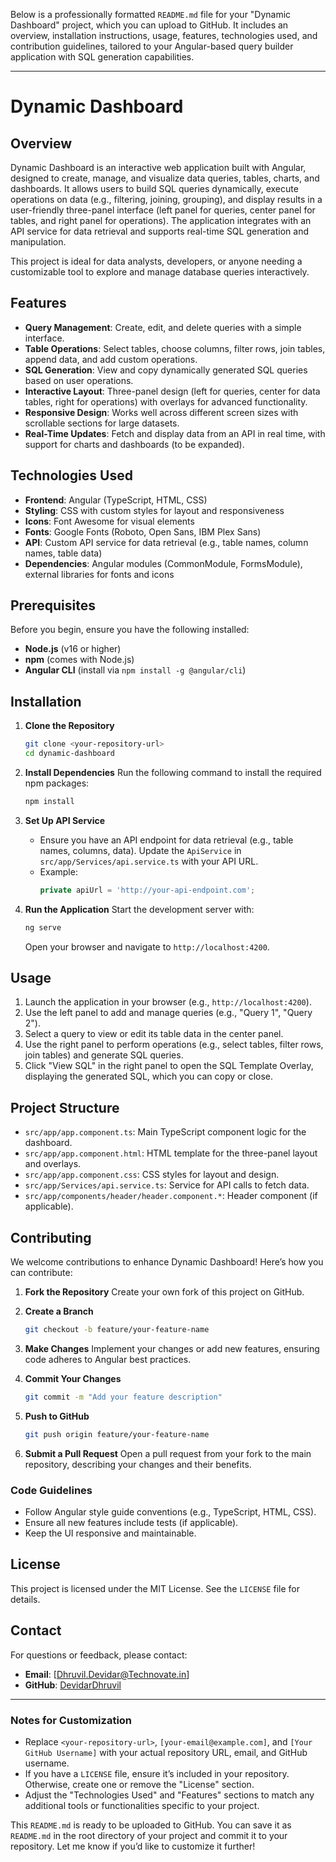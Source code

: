 Below is a professionally formatted `README.md` file for your "Dynamic Dashboard" project, which you can upload to GitHub. It includes an overview, installation instructions, usage, features, technologies used, and contribution guidelines, tailored to your Angular-based query builder application with SQL generation capabilities.

---

# Dynamic Dashboard

## Overview
Dynamic Dashboard is an interactive web application built with Angular, designed to create, manage, and visualize data queries, tables, charts, and dashboards. It allows users to build SQL queries dynamically, execute operations on data (e.g., filtering, joining, grouping), and display results in a user-friendly three-panel interface (left panel for queries, center panel for tables, and right panel for operations). The application integrates with an API service for data retrieval and supports real-time SQL generation and manipulation.

This project is ideal for data analysts, developers, or anyone needing a customizable tool to explore and manage database queries interactively.

## Features
- **Query Management**: Create, edit, and delete queries with a simple interface.
- **Table Operations**: Select tables, choose columns, filter rows, join tables, append data, and add custom operations.
- **SQL Generation**: View and copy dynamically generated SQL queries based on user operations.
- **Interactive Layout**: Three-panel design (left for queries, center for data tables, right for operations) with overlays for advanced functionality.
- **Responsive Design**: Works well across different screen sizes with scrollable sections for large datasets.
- **Real-Time Updates**: Fetch and display data from an API in real time, with support for charts and dashboards (to be expanded).

## Technologies Used
- **Frontend**: Angular (TypeScript, HTML, CSS)
- **Styling**: CSS with custom styles for layout and responsiveness
- **Icons**: Font Awesome for visual elements
- **Fonts**: Google Fonts (Roboto, Open Sans, IBM Plex Sans)
- **API**: Custom API service for data retrieval (e.g., table names, column names, table data)
- **Dependencies**: Angular modules (CommonModule, FormsModule), external libraries for fonts and icons

## Prerequisites
Before you begin, ensure you have the following installed:
- **Node.js** (v16 or higher)
- **npm** (comes with Node.js)
- **Angular CLI** (install via `npm install -g @angular/cli`)

## Installation

1. **Clone the Repository**
   ```bash
   git clone <your-repository-url>
   cd dynamic-dashboard
   ```

2. **Install Dependencies**
   Run the following command to install the required npm packages:
   ```bash
   npm install
   ```

3. **Set Up API Service**
   - Ensure you have an API endpoint for data retrieval (e.g., table names, columns, data). Update the `ApiService` in `src/app/Services/api.service.ts` with your API URL.
   - Example:
     ```typescript
     private apiUrl = 'http://your-api-endpoint.com';
     ```

4. **Run the Application**
   Start the development server with:
   ```bash
   ng serve
   ```
   Open your browser and navigate to `http://localhost:4200`.

## Usage
1. Launch the application in your browser (e.g., `http://localhost:4200`).
2. Use the left panel to add and manage queries (e.g., "Query 1", "Query 2").
3. Select a query to view or edit its table data in the center panel.
4. Use the right panel to perform operations (e.g., select tables, filter rows, join tables) and generate SQL queries.
5. Click "View SQL" in the right panel to open the SQL Template Overlay, displaying the generated SQL, which you can copy or close.

## Project Structure
- `src/app/app.component.ts`: Main TypeScript component logic for the dashboard.
- `src/app/app.component.html`: HTML template for the three-panel layout and overlays.
- `src/app/app.component.css`: CSS styles for layout and design.
- `src/app/Services/api.service.ts`: Service for API calls to fetch data.
- `src/app/components/header/header.component.*`: Header component (if applicable).

## Contributing
We welcome contributions to enhance Dynamic Dashboard! Here’s how you can contribute:

1. **Fork the Repository**
   Create your own fork of this project on GitHub.

2. **Create a Branch**
   ```bash
   git checkout -b feature/your-feature-name
   ```

3. **Make Changes**
   Implement your changes or add new features, ensuring code adheres to Angular best practices.

4. **Commit Your Changes**
   ```bash
   git commit -m "Add your feature description"
   ```

5. **Push to GitHub**
   ```bash
   git push origin feature/your-feature-name
   ```

6. **Submit a Pull Request**
   Open a pull request from your fork to the main repository, describing your changes and their benefits.

### Code Guidelines
- Follow Angular style guide conventions (e.g., TypeScript, HTML, CSS).
- Ensure all new features include tests (if applicable).
- Keep the UI responsive and maintainable.

## License
This project is licensed under the MIT License. See the `LICENSE` file for details.

## Contact
For questions or feedback, please contact:
- **Email**: [Dhruvil.Devidar@Technovate.in]
- **GitHub**: [DevidarDhruvil](https://github.com/DevidarDhruvil)

---

### Notes for Customization
- Replace `<your-repository-url>`, `[your-email@example.com]`, and `[Your GitHub Username]` with your actual repository URL, email, and GitHub username.
- If you have a `LICENSE` file, ensure it’s included in your repository. Otherwise, create one or remove the "License" section.
- Adjust the "Technologies Used" and "Features" sections to match any additional tools or functionalities specific to your project.

This `README.md` is ready to be uploaded to GitHub. You can save it as `README.md` in the root directory of your project and commit it to your repository. Let me know if you’d like to customize it further!
